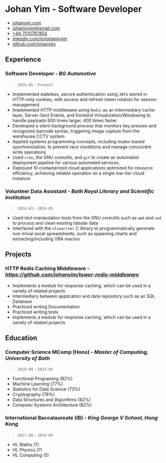 # **Johan Yim** - Software Developer
- [johanyim.com](https://johanyim.com)
- [johanjyyim@gmail.com](mailto://johanjyyim@gmail.com)
- [+44 7510787854](tel:07510787854)
- [linkedin.com/in/johanjyyim](https://linkedin.com/in/johanjyyim/)
- [github.com/johanyim](https://github.com/johanyim)
## Experience
### Software Developer - *BG Automotive*
> `2024-05` - `Present`
- Implemented stateless, secure authentication using `JWT`s stored in HTTP-only cookies, with access and refresh token rotation for session management.
- Implemented HTTP middleware using `Redis` as an intermediary cache layer, Server-Sent Events, and frontend Virtualization/Windowing to handle payloads 600 times larger, 400 times faster.
- Developed a silent background process that monitors key presses and recognizes barcode syntax, triggering image capture from the warehouse CCTV system.
- Applied systems programming concepts, including mutex-based synchronization, to prevent race conditions and manage concurrent write operations.
- Used `cron`, the GNU coreutils, and `git` to create an automated deployment pipeline for various automated services.
- Deployed 10 containerized cloud applications optimized for resource efficiency, achieving reliable operation on a single low-tier cloud instance.
### Volunteer Data Assistant - *Bath Royal Literary and Scientific Institution*
> `2024-03` - `2024-05`
- Used text-manipulation tools from the GNU coreutils such as `awk` and `sed` to process and clean existing tabular data
- Interfaced with the `xlsxwriter` C library to programmatically generate non-trivial excel spreadsheets, such as spawning charts and extracting/including VBA macros
## Projects
### HTTP Redis Caching Middleware - *https://github.com/johanyim/tower-redis-middleware*
- Implements a module for response caching, which can be used in a variety of related projects
- Intermediary between application and data repository such as an SQL Database
- Practiced writing Documentation
- Practiced writing tests
- Implements a module for response caching, which can be used in a variety of related projects
## Education
### Computer Science MComp (Hons) - *Master of Computing, University of Bath*
> `2019-09` - `2023-05`
- Functional Programing (82%)
- Machine Learning (77%)
- Statistics for Data Science (73%)
- Cryptography (78%)
- Data Structures and Algorithms (82%)
- Computer Systems Architecture (82%)
### International Baccalaureate (IB) - *King George V School, Hong Kong*
> `2017-09` - `2019-05`
- HL Maths (7)
- HL Physics (7)
- HL Computing (5)
